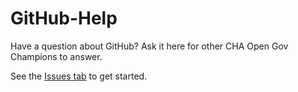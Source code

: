 GitHub-Help
===========

Have a question about GitHub? Ask it here for other CHA Open Gov Champions to answer.

See the [Issues tab](https://github.com/cha-open-gov-champions/GitHub-Help/issues) to get started.
